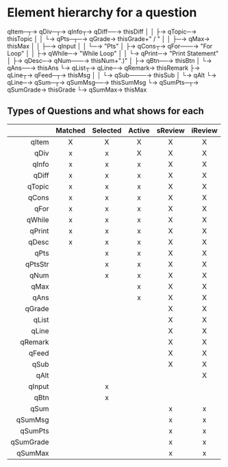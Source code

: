 # Element hierarchy for a question
qItem─┬→ qDiv─┬→ qInfo┬→ qDiff──→ thisDiff
      │       │       ├→ qTopic─→ thisTopic
      │       │       └→ qPts─┬─→ qGrade→ thisGrade+" / "
      │       │               ├─→ qMax→ thisMax
      │       │               ├─→ qInput
      │       │               └─→ "Pts"
      │       ├→ qCons┬→ qFor───→ "For Loop"
      │       │       ├→ qWhile─→ "While Loop"
      │       │       └→ qPrint─→ "Print Statement"
      │       ├→ qDesc─→ qNum───→ thisNum+".)"
      │       ├→ qBtn──→ thisBtn
      │       └→ qAns──→ thisAns
      └→ qList┬→ qLine─→ qRemark→ thisRemark
              ├→ qLine┬→ qFeed─┬→ thisMsg
              │       │        └→ qSub────→ thisSub
              │       └→ qAlt
              └→ qLine─→ qSum─┬→ qSumMsg──→ thisSumMsg
                              └→ qSumPts─┬→ qSumGrade→ thisGrade
                                         └→ qSumMax→ thisMax

## Types of Questions and what shows for each
|           | Matched | Selected | Active | sReview | iReview |
|----------:|:-------:|:--------:|:------:|:-------:|:-------:|
| qItem     | X       | X        | X      | X       | X       |
| qDiv      | x       | x        | X      | X       | X       |
| qInfo     | x       | x        | x      | X       | X       |
| qDiff     | x       | x        | x      | X       | X       |
| qTopic    | x       | x        | x      | X       | X       |
| qCons     | x       | x        | x      | X       | X       |
| qFor      | x       | x        | x      | X       | X       |
| qWhile    | x       | x        | x      | X       | X       |
| qPrint    | x       | x        | x      | X       | X       |
| qDesc     | x       | x        | x      | X       | X       |
| qPts      |         | x        | x      | X       | X       |
| qPtsStr   |         | x        | x      | X       | X       |
| qNum      |         | x        | x      | X       | X       |
| qMax      |         |          | x      | X       | X       |
| qAns      |         |          | x      | X       | X       |
| qGrade    |         |          |        | X       | X       |
| qList     |         |          |        | X       | X       |
| qLine     |         |          |        | X       | X       |
| qRemark   |         |          |        | X       | X       |
| qFeed     |         |          |        | X       | X       |
| qSub      |         |          |        | X       | X       |
| qAlt      |         |          |        |         | X       |
| qInput    |         | x        |        |         |         |
| qBtn      |         | x        |        |         |         |
| qSum      |         |          |        | x       | x       |
| qSumMsg   |         |          |        | x       | x       |
| qSumPts   |         |          |        | x       | x       |
| qSumGrade |         |          |        | x       | x       |
| qSumMax   |         |          |        | x       | x       |


